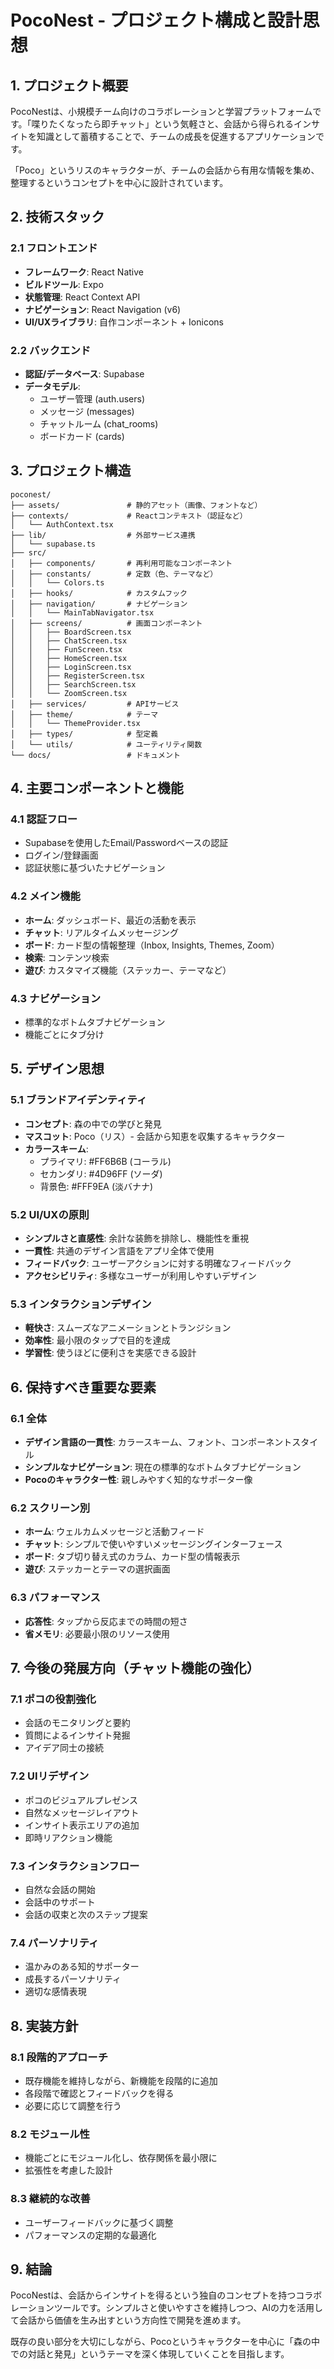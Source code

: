 # PocoNest - プロジェクト構成と設計思想

## 1. プロジェクト概要

PocoNestは、小規模チーム向けのコラボレーションと学習プラットフォームです。「喋りたくなったら即チャット」という気軽さと、会話から得られるインサイトを知識として蓄積することで、チームの成長を促進するアプリケーションです。

「Poco」というリスのキャラクターが、チームの会話から有用な情報を集め、整理するというコンセプトを中心に設計されています。

## 2. 技術スタック

### 2.1 フロントエンド
- **フレームワーク**: React Native
- **ビルドツール**: Expo
- **状態管理**: React Context API
- **ナビゲーション**: React Navigation (v6)
- **UI/UXライブラリ**: 自作コンポーネント + Ionicons

### 2.2 バックエンド
- **認証/データベース**: Supabase
- **データモデル**:
  - ユーザー管理 (auth.users)
  - メッセージ (messages)
  - チャットルーム (chat_rooms)
  - ボードカード (cards)

## 3. プロジェクト構造

```
poconest/
├── assets/               # 静的アセット（画像、フォントなど）
├── contexts/             # Reactコンテキスト（認証など）
│   └── AuthContext.tsx
├── lib/                  # 外部サービス連携
│   └── supabase.ts
├── src/
│   ├── components/       # 再利用可能なコンポーネント
│   ├── constants/        # 定数（色、テーマなど）
│   │   └── Colors.ts
│   ├── hooks/            # カスタムフック
│   ├── navigation/       # ナビゲーション
│   │   └── MainTabNavigator.tsx
│   ├── screens/          # 画面コンポーネント
│   │   ├── BoardScreen.tsx
│   │   ├── ChatScreen.tsx
│   │   ├── FunScreen.tsx
│   │   ├── HomeScreen.tsx
│   │   ├── LoginScreen.tsx
│   │   ├── RegisterScreen.tsx
│   │   ├── SearchScreen.tsx
│   │   └── ZoomScreen.tsx
│   ├── services/         # APIサービス
│   ├── theme/            # テーマ
│   │   └── ThemeProvider.tsx
│   ├── types/            # 型定義
│   └── utils/            # ユーティリティ関数
└── docs/                 # ドキュメント
```

## 4. 主要コンポーネントと機能

### 4.1 認証フロー
- Supabaseを使用したEmail/Passwordベースの認証
- ログイン/登録画面
- 認証状態に基づいたナビゲーション

### 4.2 メイン機能
- **ホーム**: ダッシュボード、最近の活動を表示
- **チャット**: リアルタイムメッセージング
- **ボード**: カード型の情報整理（Inbox, Insights, Themes, Zoom）
- **検索**: コンテンツ検索
- **遊び**: カスタマイズ機能（ステッカー、テーマなど）

### 4.3 ナビゲーション
- 標準的なボトムタブナビゲーション
- 機能ごとにタブ分け

## 5. デザイン思想

### 5.1 ブランドアイデンティティ
- **コンセプト**: 森の中での学びと発見
- **マスコット**: Poco（リス）- 会話から知恵を収集するキャラクター
- **カラースキーム**:
  - プライマリ: #FF6B6B (コーラル)
  - セカンダリ: #4D96FF (ソーダ)
  - 背景色: #FFF9EA (淡バナナ)

### 5.2 UI/UXの原則
- **シンプルさと直感性**: 余計な装飾を排除し、機能性を重視
- **一貫性**: 共通のデザイン言語をアプリ全体で使用
- **フィードバック**: ユーザーアクションに対する明確なフィードバック
- **アクセシビリティ**: 多様なユーザーが利用しやすいデザイン

### 5.3 インタラクションデザイン
- **軽快さ**: スムーズなアニメーションとトランジション
- **効率性**: 最小限のタップで目的を達成
- **学習性**: 使うほどに便利さを実感できる設計

## 6. 保持すべき重要な要素

### 6.1 全体
- **デザイン言語の一貫性**: カラースキーム、フォント、コンポーネントスタイル
- **シンプルなナビゲーション**: 現在の標準的なボトムタブナビゲーション
- **Pocoのキャラクター性**: 親しみやすく知的なサポーター像

### 6.2 スクリーン別
- **ホーム**: ウェルカムメッセージと活動フィード
- **チャット**: シンプルで使いやすいメッセージングインターフェース
- **ボード**: タブ切り替え式のカラム、カード型の情報表示
- **遊び**: ステッカーとテーマの選択画面

### 6.3 パフォーマンス
- **応答性**: タップから反応までの時間の短さ
- **省メモリ**: 必要最小限のリソース使用

## 7. 今後の発展方向（チャット機能の強化）

### 7.1 ポコの役割強化
- 会話のモニタリングと要約
- 質問によるインサイト発掘
- アイデア同士の接続

### 7.2 UIリデザイン
- ポコのビジュアルプレゼンス
- 自然なメッセージレイアウト
- インサイト表示エリアの追加
- 即時リアクション機能

### 7.3 インタラクションフロー
- 自然な会話の開始
- 会話中のサポート
- 会話の収束と次のステップ提案

### 7.4 パーソナリティ
- 温かみのある知的サポーター
- 成長するパーソナリティ
- 適切な感情表現

## 8. 実装方針

### 8.1 段階的アプローチ
- 既存機能を維持しながら、新機能を段階的に追加
- 各段階で確認とフィードバックを得る
- 必要に応じて調整を行う

### 8.2 モジュール性
- 機能ごとにモジュール化し、依存関係を最小限に
- 拡張性を考慮した設計

### 8.3 継続的な改善
- ユーザーフィードバックに基づく調整
- パフォーマンスの定期的な最適化

## 9. 結論

PocoNestは、会話からインサイトを得るという独自のコンセプトを持つコラボレーションツールです。シンプルさと使いやすさを維持しつつ、AIの力を活用して会話から価値を生み出すという方向性で開発を進めます。

既存の良い部分を大切にしながら、Pocoというキャラクターを中心に「森の中での対話と発見」というテーマを深く体現していくことを目指します。 